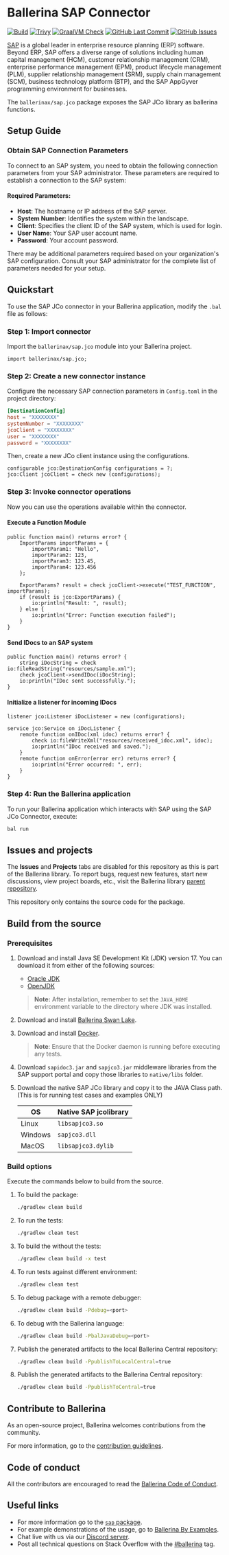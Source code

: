 # Ballerina SAP Connector

[![Build](https://github.com/ballerina-platform/module-ballerinax-sap.jco/actions/workflows/ci.yml/badge.svg)](https://github.com/ballerina-platform/module-ballerinax-sap.jco/actions/workflows/ci.yml)
[![Trivy](https://github.com/ballerina-platform/module-ballerinax-sap.jco/actions/workflows/trivy-scan.yml/badge.svg)](https://github.com/ballerina-platform/module-ballerinax-sap.jco/actions/workflows/trivy-scan.yml)
[![GraalVM Check](https://github.com/ballerina-platform/module-ballerinax-sap.jco/actions/workflows/build-with-bal-test-graalvm.yml/badge.svg)](https://github.com/ballerina-platform/module-ballerinax-sap.jco/actions/workflows/build-with-bal-test-graalvm.yml)
[![GitHub Last Commit](https://img.shields.io/github/last-commit/ballerina-platform/module-ballerinax-sap.jco.svg)](https://github.com/ballerina-platform/module-ballerinax-sap.jco/commits/main)
[![GitHub Issues](https://img.shields.io/github/issues/ballerina-platform/ballerina-library/module/sap.svg?label=Open%20Issues)](https://github.com/ballerina-platform/ballerina-library/labels/module%2Fsap)

[SAP](https://www.sap.com/india/index.html) is a global leader in enterprise resource planning (ERP) software. Beyond
ERP, SAP offers a diverse range of solutions including human capital management (HCM), customer relationship
management (CRM), enterprise performance management (EPM), product lifecycle management (PLM), supplier relationship
management (SRM), supply chain management (SCM), business technology platform (BTP), and the SAP AppGyver programming
environment for businesses.

The `ballerinax/sap.jco` package exposes the SAP JCo library as ballerina functions.

## Setup Guide

### Obtain SAP Connection Parameters

To connect to an SAP system, you need to obtain the following connection parameters from your SAP administrator. These
parameters are required to establish a connection to the SAP system:

#### Required Parameters:

- **Host**: The hostname or IP address of the SAP server.
- **System Number**: Identifies the system within the landscape.
- **Client**: Specifies the client ID of the SAP system, which is used for login.
- **User Name**: Your SAP user account name.
- **Password**: Your account password.

There may be additional parameters required based on your organization's SAP configuration. Consult your SAP
administrator
for the complete list of parameters needed for your setup.

## Quickstart

To use the SAP JCo connector in your Ballerina application, modify the `.bal` file as follows:

### Step 1: Import connector

Import the `ballerinax/sap.jco` module into your Ballerina project.

```ballerina
import ballerinax/sap.jco;
```

### Step 2: Create a new connector instance

Configure the necessary SAP connection parameters in `Config.toml` in the project directory:

```toml
[DestinationConfig]
host = "XXXXXXXX"
systemNumber = "XXXXXXXX"
jcoClient = "XXXXXXXX"
user = "XXXXXXXX"
password = "XXXXXXXX"
```

Then, create a new JCo client instance using the configurations.

```ballerina
configurable jco:DestinationConfig configurations = ?;
jco:Client jcoClient = check new (configurations);
```

### Step 3: Invoke connector operations

Now you can use the operations available within the connector.

#### Execute a Function Module

```ballerina
public function main() returns error? {
    ImportParams importParams = {
        importParam1: "Hello",
        importParam2: 123,
        importParam3: 123.45,
        importParam4: 123.456
    };

    ExportParams? result = check jcoClient->execute("TEST_FUNCTION", importParams);
    if (result is jco:ExportParams) {
        io:println("Result: ", result);
    } else {
        io:println("Error: Function execution failed");
    }
}
```

#### Send IDocs to an SAP system

```ballerina
public function main() returns error? {
    string iDocString = check io:fileReadString("resources/sample.xml");
    check jcoClient->sendIDoc(iDocString);
    io:println("IDoc sent successfully.");
}
```

#### Initialize a listener for incoming IDocs

```ballerina
listener jco:Listener iDocListener = new (configurations);

service jco:Service on iDocListener {
    remote function onIDoc(xml idoc) returns error? {
        check io:fileWriteXml("resources/received_idoc.xml", idoc);
        io:println("IDoc received and saved.");
    }
    remote function onError(error err) returns error? {
        io:println("Error occurred: ", err);
    }
}
```

### Step 4: Run the Ballerina application

To run your Ballerina application which interacts with SAP using the SAP JCo Connector, execute:

```bash
bal run
```

## Issues and projects

The **Issues** and **Projects** tabs are disabled for this repository as this is part of the Ballerina library. To
report bugs, request new features, start new discussions, view project boards, etc., visit the Ballerina
library [parent repository](https://github.com/ballerina-platform/ballerina-library).

This repository only contains the source code for the package.

## Build from the source

### Prerequisites

1. Download and install Java SE Development Kit (JDK) version 17. You can download it from either of the following
   sources:
   
    * [Oracle JDK](https://www.oracle.com/java/technologies/downloads/)
    * [OpenJDK](https://adoptium.net/)

   > **Note:** After installation, remember to set the `JAVA_HOME` environment variable to the directory where JDK was
   installed.

2. Download and install [Ballerina Swan Lake](https://ballerina.io/).

3. Download and install [Docker](https://www.docker.com/get-started).

   > **Note**: Ensure that the Docker daemon is running before executing any tests.

4. Download `sapidoc3.jar` and `sapjco3.jar` middleware libraries from the SAP support portal and copy those libraries
   to `native/libs` folder.

5. Download the native SAP JCo library and copy it to the JAVA Class path. (This is for running test cases and examples
   ONLY)

   | OS      | Native SAP jcolibrary |
   |---------|-----------------------|
   | Linux   | `libsapjco3.so`       |
   | Windows | `sapjco3.dll`         |
   | MacOS   | `libsapjco3.dylib`    |

### Build options

Execute the commands below to build from the source.

1. To build the package:

   ```bash
   ./gradlew clean build
   ```

2. To run the tests:

   ```bash
   ./gradlew clean test
   ```

3. To build the without the tests:

   ```bash
   ./gradlew clean build -x test
   ```

4. To run tests against different environment:

   ```bash
   ./gradlew clean test 
   ```

5. To debug package with a remote debugger:

   ```bash
   ./gradlew clean build -Pdebug=<port>
   ```

6. To debug with the Ballerina language:

   ```bash
   ./gradlew clean build -PbalJavaDebug=<port>
   ```

7. Publish the generated artifacts to the local Ballerina Central repository:

    ```bash
    ./gradlew clean build -PpublishToLocalCentral=true
    ```

8. Publish the generated artifacts to the Ballerina Central repository:

   ```bash
   ./gradlew clean build -PpublishToCentral=true
   ```

## Contribute to Ballerina

As an open-source project, Ballerina welcomes contributions from the community.

For more information, go to
the [contribution guidelines](https://github.com/ballerina-platform/ballerina-lang/blob/master/CONTRIBUTING.md).

## Code of conduct

All the contributors are encouraged to read the [Ballerina Code of Conduct](https://ballerina.io/code-of-conduct).

## Useful links

* For more information go to the [`sap` package](https://lib.ballerina.io/ballerinax/sap.jco/latest).
* For example demonstrations of the usage, go to [Ballerina By Examples](https://ballerina.io/learn/by-example/).
* Chat live with us via our [Discord server](https://discord.gg/ballerinalang).
* Post all technical questions on Stack Overflow with
  the [#ballerina](https://stackoverflow.com/questions/tagged/ballerina) tag.
